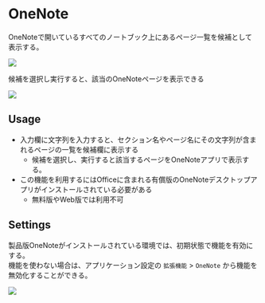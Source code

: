 # OneNote

OneNoteで開いているすべてのノートブック上にあるページ一覧を候補として表示する。

![](../image/adhoc-command/onenote/introduction.png)

候補を選択し実行すると、該当のOneNoteページを表示できる

![](../image/adhoc-command/onenote/introduction2.png)

## Usage

- 入力欄に文字列を入力すると、セクション名やページ名にその文字列が含まれるページの一覧を候補欄に表示する
  - 候補を選択し、実行すると該当するページをOneNoteアプリで表示する。
- この機能を利用するにはOfficeに含まれる有償版のOneNoteデスクトップアプリがインストールされている必要がある
  - 無料版やWeb版では利用不可

## Settings

製品版OneNoteがインストールされている環境では、初期状態で機能を有効にする。  
機能を使わない場合は、アプリケーション設定の `拡張機能` > `OneNote` から機能を無効化することができる。  

![](../image/adhoc-command/onenote/appsetting.png)

